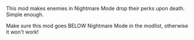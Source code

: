 This mod makes enemies in Nightmare Mode drop their perks upon death. Simple enough.

Make sure this mod goes BELOW Nightmare Mode in the modlist, otherwise it won't work!
